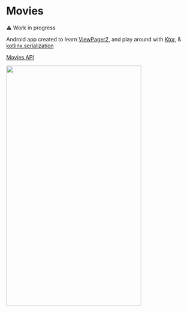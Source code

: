 # Movies

⚠️ Work in progress

Android app created to
learn [ViewPager2](https://developer.android.com/training/animation/screen-slide-2), and play around with [Ktor](https://ktor.io/docs/create-client.html), & [kotlinx.serialization](https://github.com/Kotlin/kotlinx.serialization)

[Movies API](https://sampleapis.com/api-list/movies)

<img src="docs/assets/viewpager2-demo.gif" width="360" height="640"/>